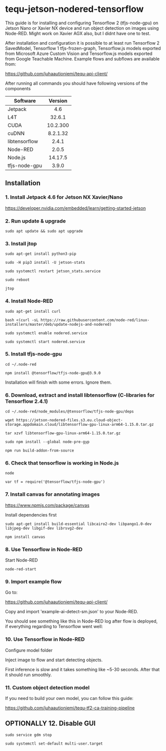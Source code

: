 # tequ-jetson-nodered-tensorflow

This guide is for installing and configuring Tensorflow 2 (tfjs-node-gpu) on Jetson Nano or Xavier NX device and run object detection on images using Node-RED. Might work on Xavier AGX also, but I didnt have one to test. 

After installation and configuration it is possible to at least run Tensorflow 2 SavedModel, Tensorflow 1 tfjs-frozen-graph, Tensorflow.js models exported from Microsoft Azure Custom Vision and Tensorflow.js models exported from Google Teachable Machine. Example flows and subflows are available from:

https://github.com/juhaautioniemi/tequ-api-client/

After running all commands you should have following versions of the components

| Software      | Version       | 
| ------------- |:-------------:| 
| Jetpack       | 4.6           | 
| L4T           | 32.6.1        | 
| CUDA          | 10.2.300      |  
| cuDNN         | 8.2.1.32	    | 
| libtensorflow | 2.4.1		      | 
| Node-RED	    | 2.0.5	        |
| Node.js       | 14.17.5       |
| tfjs-node-gpu | 3.9.0	        | 

## Installation

### 1. Install Jetpack 4.6 for Jetson NX Xavier/Nano

https://developer.nvidia.com/embedded/learn/getting-started-jetson

### 2. Run update & upgrade

```
sudo apt update && sudo apt upgrade
```

### 3. Install jtop 

```
sudo apt-get install python3-pip
```

```
sudo -H pip3 install -U jetson-stats
```

```
sudo systemctl restart jetson_stats.service
```

```
sudo reboot
```

```
jtop
```

### 4. Install Node-RED 

```
sudo apt-get install curl
```

```
bash <(curl -sL https://raw.githubusercontent.com/node-red/linux-installers/master/deb/update-nodejs-and-nodered)
```

```
sudo systemctl enable nodered.service
```

```
sudo systemctl start nodered.service
```

### 5. Install tfjs-node-gpu

```
cd ~/.node-red
```

```
npm install @tensorflow/tfjs-node-gpu@3.9.0 
```

Installation will finish with some errors. Ignore them.

### 6. Download, extract and install libtensorflow (C-libraries for Tensorflow 2.4.1)

```
cd ~/.node-red/node_modules/@tensorflow/tfjs-node-gpu/deps
```

```
wget https://jetson-nodered-files.s3.eu.cloud-object-storage.appdomain.cloud/libtensorflow-gpu-linux-arm64-1.15.0.tar.gz
```

```
tar xzvf libtensorflow-gpu-linux-arm64-1.15.0.tar.gz
```

```
sudo npm install --global node-pre-gyp
```

```
npm run build-addon-from-source
```

### 6.  Check that tensorflow is working in Node.js

```
node
```

```
var tf = require('@tensorflow/tfjs-node-gpu')
```

### 7. Install canvas for annotating images

https://www.npmjs.com/package/canvas

Install dependencies first

```
sudo apt-get install build-essential libcairo2-dev libpango1.0-dev libjpeg-dev libgif-dev librsvg2-dev
```

```
npm install canvas
```

### 8. Use Tensorflow in Node-RED

Start Node-RED

```
node-red-start
```

### 9. Import example flow 

Go to:

https://github.com/juhaautioniemi/tequ-api-client/

Copy and import 'example-ai-detect-sm.json' to your Node-RED.

You should see something like this in Node-RED log after flow is deployed, if everything regarding to Tensorflow went well:

### 10. Use Tensorflow in Node-RED

Configure model folder

Inject image to flow and start detecting objects.

First inference is slow and it takes something like ~5-30 seconds. After that it should run smoothly.

### 11. Custom object detection model

If you need to build your own model, you can follow this guide:

https://github.com/juhaautioniemi/tequ-tf2-ca-training-pipeline

## OPTIONALLY 12. Disable GUI

```
sudo service gdm stop
```

```
sudo systemctl set-default multi-user.target
```
